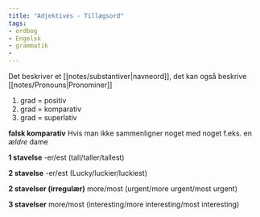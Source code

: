 ```yaml
---
title: "Adjektives - Tillægsord"
tags: 
- ordbog
- Engelsk
- grammatik
- 
---
```

Det beskriver et [[notes/substantiver|navneord]], det kan også beskrive [[notes/Pronouns|Pronominer]]

1. grad = positiv
2. grad = komparativ
3. grad = superlativ

**falsk komparativ**
Hvis man ikke sammenligner noget med noget
f.eks. en *ældre* dame

**1 stavelse**
-er/est (tall/taller/tallest)

**2 stavelse**
-er/est (Lucky/luckier/luckiest)

**2 stavelser (irregulær)**
more/most (urgent/more urgent/most urgent)

**3 stavelser**
more/most (interesting/more interesting/most interesting)
